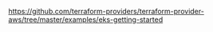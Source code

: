 https://github.com/terraform-providers/terraform-provider-aws/tree/master/examples/eks-getting-started
